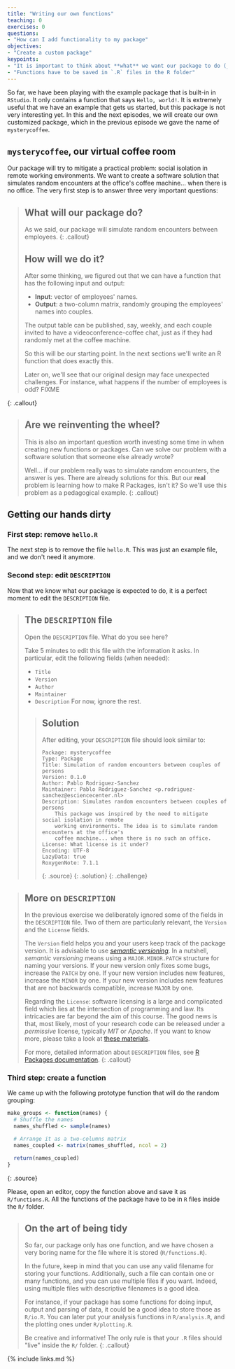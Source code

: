 ```yaml
---
title: "Writing our own functions"
teaching: 0
exercises: 0
questions:
- "How can I add functionality to my package"
objectives:
- "Create a custom package"
keypoints:
- "It is important to think about **what** we want our package to do (_design_) and **how** to do it (_implementation_). We also want to know **why** we need a new package (_avoid reinventing the wheel_)"
- "Functions have to be saved in `.R` files in the R folder"
---
```


So far, we have been playing with the example package that is built-in in `RStudio`.
It only contains a function that says `Hello, world!`.
It is extremely useful that we have an example that gets us started, but this package is not very interesting yet.
In this and the next episodes, we will create our own customized package, which in the previous episode we gave the name of `mysterycoffee`.

## `mysterycoffee`, our virtual coffee room

Our package will try to mitigate a practical problem: social isolation in remote working environments.
We want to create a software solution that simulates random encounters at the office's coffee machine... when there is no office.
The very first step is to answer three very important questions:

> ## What will our package do?
> As we said, our package will simulate random encounters between employees.
{: .callout}
> ## How will we do it?
> After some thinking, we figured out that we can have a function that has the following input and output:
>
> - **Input**: vector of employees' names.
> - **Output**: a two-column matrix, randomly grouping the employees' names into couples.
>
> The output table can be published, say, weekly, and each couple invited to have a videoconference-coffee chat, just as if they had randomly met at the coffee machine.
>
> So this will be our starting point.
> In the next sections we'll write an R function that does exactly this.
>
> Later on, we'll see that our original design may face unexpected challenges.
> For instance, what happens if the number of employees is odd? FIXME
> 
{: .callout}

> ## Are we reinventing the wheel?
> This is also an important question worth investing some time in when creating new functions or packages.
> Can we solve our problem with a software solution that someone else already wrote?
>
> Well... if our problem really was to simulate random encounters, the answer is yes.
> There are already solutions for this.
> But our **real** problem is learning how to make R Packages, isn't it?
> So we'll use this problem as a pedagogical example.
{: .callout}

## Getting our hands dirty 

### First step: remove `hello.R`
The next step is to remove the file `hello.R`.
This was just an example file, and we don't need it anymore.

### Second step: edit `DESCRIPTION`
Now that we know what our package is expected to do, it is a perfect moment to edit the `DESCRIPTION` file.

> ## The `DESCRIPTION` file
> Open the `DESCRIPTION` file.
> What do you see here?
>
> Take 5 minutes to edit this file with the information it asks.
> In particular, edit the following fields (when needed):
> - `Title`
> - `Version`
> - `Author`
> - `Maintainer`
> - `Description`
> For now, ignore the rest.
> > ## Solution
> > After editing, your `DESCRIPTION` file should look similar to:
> >
> > ~~~
> > Package: mysterycoffee
> > Type: Package
> > Title: Simulation of random encounters between couples of persons
> > Version: 0.1.0
> > Author: Pablo Rodriguez-Sanchez
> > Maintainer: Pablo Rodriguez-Sanchez <p.rodriguez-sanchez@esciencecenter.nl>
> > Description: Simulates random encounters between couples of persons
> >     This package was inspired by the need to mitigate social isolation in remote 
> >     working environments. The idea is to simulate random encounters at the office's
> >     coffee machine... when there is no such an office.
> > License: What license is it under?
> > Encoding: UTF-8
> > LazyData: true
> > RoxygenNote: 7.1.1
> > ~~~
> > {: .source}
> {: .solution}
{: .challenge}

> ## More on `DESCRIPTION`
> In the previous exercise we deliberately ignored some of the fields in the `DESCRIPTION` file.
> Two of them are particularly relevant, the `Version` and the `License` fields.
>
> The `Version` field helps you and your users keep track of the package version.
> It is advisable to use [_semantic versioning_](https://semver.org/).
> In a nutshell, _semantic versioning_ means using a `MAJOR.MINOR.PATCH` structure for naming your versions.
> If your new version only fixes some bugs, increase the `PATCH` by one.
> If your new version includes new features, increase the `MINOR` by one.
> If your new version includes new features that are not backwards compatible, increase `MAJOR` by one.
>
> Regarding the `License`: software licensing is a large and complicated field which lies at the intersection of programming and law.
> Its intricacies are far beyond the aim of this course.
> The good news is that, most likely, most of your research code can be released under a _permissive_ license, typically _MIT_ or _Apache_.
> If you want to know more, please take a look at [these materials](https://r-pkgs.org/license.html#license).
>
> For more, detailed information about `DESCRIPTION` files, see [R Packages documentation](https://r-pkgs.org/description.html).
{: .callout}

### Third step: create a function

We came up with the following prototype function that will do the random grouping:

~~~r
make_groups <- function(names) {
  # Shuffle the names
  names_shuffled <- sample(names)

  # Arrange it as a two-columns matrix
  names_coupled <- matrix(names_shuffled, ncol = 2)

  return(names_coupled)
}
~~~
{: .source}

Please, open an editor, copy the function above and save it as `R/functions.R`.
All the functions of the package have to be in `R` files inside the `R/` folder.

> ## On the art of being tidy
> So far, our package only has one function, and we have chosen a very boring name for the file where it is stored (`R/functions.R`).
>
> In the future, keep in mind that you can use any valid filename for storing your functions.
> Additionally, such a file can contain one or many functions, and you can use multiple files if you want.
> Indeed, using multiple files with descriptive filenames is a good idea.
> 
> For instance, if your package has some functions for doing input, output and parsing of data, it could be a good idea to store those as `R/io.R`.
> You can later put your analysis functions in `R/analysis.R`, and the plotting ones under `R/plotting.R`.
>
> Be creative and informative! The only rule is that your `.R` files should "live" inside the `R/` folder.
{: .callout}

{% include links.md %}
